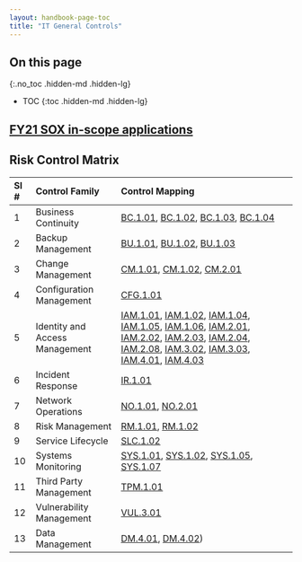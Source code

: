 ```yaml
---
layout: handbook-page-toc
title: "IT General Controls"
---
```


## On this page
{:.no_toc .hidden-md .hidden-lg}

- TOC
{:toc .hidden-md .hidden-lg}

## [FY21 SOX in-scope applications](https://gitlab.com/gitlab-com/internal-audit/internal-audit/-/issues/198)

## Risk Control Matrix

|**Sl #**|**Control Family**|**Control Mapping**
|:---|:---|:---|
|1|Business Continuity|[BC.1.01](https://about.gitlab.com/handbook/engineering/security/guidance/BC.1.01_business_continuity_plan.html), [BC.1.02](https://about.gitlab.com/handbook/engineering/security/guidance/BC.1.02_business_continuity_roles_responsibilities.html#bc102---business-continuity-plan-roles-and-responsibilities), [BC.1.03](https://about.gitlab.com/handbook/engineering/security/guidance/BC.1.03_continuity_testing.html#bc103---continuity-testing), [BC.1.04](https://about.gitlab.com/handbook/engineering/security/guidance/BC.1.04_business_impact_analysis.html#bc104---business-impact-analysis)
|2|Backup Management|[BU.1.01](https://about.gitlab.com/handbook/engineering/security/guidance/BU.1.01_backup_configuration.html#bu101---backup-configuration), [BU.1.02](https://about.gitlab.com/handbook/engineering/security/guidance/BU.1.02_resilience_testing.html#bu102---resilience-testing), [BU.1.03](https://about.gitlab.com/handbook/engineering/security/guidance/BU.1.03_alternate_storage.html#bu103---backup-management-alternate-storage)
|3|Change Management|[CM.1.01](https://about.gitlab.com/handbook/engineering/security/guidance/CM.1.01_change_management_workflow.html#cm101---change-management-workflow), [CM.1.02](https://about.gitlab.com/handbook/engineering/security/guidance/CM.1.02_change_approval.html#cm102---change-approval), [CM.2.01](https://about.gitlab.com/handbook/engineering/security/guidance/CM.2.01_segregation_of_duties.html)
|4|Configuration Management|[CFG.1.01](https://about.gitlab.com/handbook/engineering/security/guidance/CFG.1.01_baseline_configuration_standard.html#cfg101---baseline-configuration-standard)
|5|Identity and Access Management|[IAM.1.01](https://about.gitlab.com/handbook/engineering/security/guidance/IAM.1.01_logical_access_provisioning.html#iam101---logical-access-provisioning), [IAM.1.02](https://about.gitlab.com/handbook/engineering/security/guidance/IAM.1.02_logical_access_deprovisioning.html#iam102---logical-access-de-provisioning), [IAM.1.04](https://about.gitlab.com/handbook/engineering/security/guidance/IAM.1.04_logical_access_review.html#iam104---logical-access-review), [IAM.1.05](https://about.gitlab.com/handbook/engineering/security/guidance/IAM.1.05_role_change_access_deprovisioning.html#iam105---transfers-access-de-provisioning), [IAM.1.06](https://about.gitlab.com/handbook/engineering/security/guidance/IAM.1.06_shared_logical_accounts.html#iam106---shared-logical-accounts), [IAM.2.01](https://about.gitlab.com/handbook/engineering/security/guidance/IAM.2.01_unique_identifiers.html#iam201---unique-identifiers), [IAM.2.02](https://about.gitlab.com/handbook/engineering/security/guidance/IAM.2.02_password_authentication.html#iam202---password-authentication), [IAM.2.03](https://about.gitlab.com/handbook/engineering/security/guidance/IAM.2.03_multifactor_authentication.html#iam203---multi-factor-authentication), [IAM.2.04](https://about.gitlab.com/handbook/engineering/security/guidance/IAM.2.04_authentication_credential_maintenance.html#iam204---authentication-credential-maintenance), [IAM.2.08](https://about.gitlab.com/handbook/engineering/security/guidance/IAM.2.08_account_lockout.html#iam208---account-lockout), [IAM.3.02](https://about.gitlab.com/handbook/engineering/security/guidance/IAM.3.02_source_code_security.html#iam302---source-code-security), [IAM.3.03](https://about.gitlab.com/handbook/engineering/security/guidance/IAM.3.03_service_account_restriction.html#iam303---service-account-restrictions), [IAM.4.01](https://about.gitlab.com/handbook/engineering/security/guidance/IAM.4.01_remote_connections.html#iam401---remote-connections), [IAM.4.03](https://about.gitlab.com/handbook/engineering/security/guidance/IAM.4.03_remote_maintenance_authentication_sessions.html#iam403---remote-maintenance-authentication-sessions)
|6|Incident Response|[IR.1.01](https://about.gitlab.com/handbook/engineering/security/guidance/IR.1.01_incident_response_plan.html#ir101---incident-response-plan)
|7|Network Operations|[NO.1.01](https://about.gitlab.com/handbook/engineering/security/guidance/NO.1.01_network_policy_enforcement_points.html), [NO.2.01](https://about.gitlab.com/handbook/engineering/security/guidance/NO.2.01_network_segmentation.html#no201---network-segmentation)
|8|Risk Management|[RM.1.01](https://about.gitlab.com/handbook/engineering/security/guidance/RM.1.01_risk_assessment.html#rm101---risk-assessment), [RM.1.02](https://about.gitlab.com/handbook/engineering/security/guidance/RM.1.02_continuous_monitoring.html)
|9|Service Lifecycle|[SLC.1.02](https://about.gitlab.com/handbook/engineering/security/guidance/SLC.1.02_source_code_management.html#slc102---source-code-management)
|10|Systems Monitoring|[SYS.1.01](https://about.gitlab.com/handbook/engineering/security/guidance/SYS.1.01_audit_logging.html#sys101---audit-logging), [SYS.1.02](https://about.gitlab.com/handbook/engineering/security/guidance/SYS.1.02_secure_audit_logging.html#sys102---secure-audit-logging), [SYS.1.05](https://about.gitlab.com/handbook/engineering/security/guidance/SYS.1.05_audit_logging_service_provider.html#sys105---audit-logging-service-provider-logging-requirements), [SYS.1.07](https://about.gitlab.com/handbook/engineering/security/guidance/SYS.1.07_audit_log_capacity_retention.html#sys107---audit-log-capacity-and-retention)
|11|Third Party Management|[TPM.1.01](https://about.gitlab.com/handbook/engineering/security/guidance/TPM.1.01_third_party_assurance_review.html#tpm101---third-party-assurance-review)
|12|Vulnerability Management|[VUL.3.01](https://about.gitlab.com/handbook/engineering/security/guidance/VUL.3.01_infrastructure_patch_management.html#vul301---infrastructure-patch-management)
|13|Data Management|[DM.4.01](https://about.gitlab.com/handbook/engineering/security/guidance/DM.4.01_encryption_of_data_in_transit.html#dm401---encryption-of-data-in-transit), [DM.4.02](https://about.gitlab.com/handbook/engineering/security/guidance/DM.4.02_encryption_of_data_at_rest.html#dm402---encryption-of-data-at-rest))
